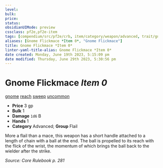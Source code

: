 ```yaml
---
level:
bulk:
price:
status:
obsidianUIMode: preview
cssclass: pf2e,pf2e-item
tags: [compendium/src/pf2e/crb, item/category/weapon/advanced, trait/gnome, trait/reach, trait/sweep, trait/uncommon]
aliases: [Gnome Flickmace *Item 0*, "Gnome Flickmace"]
title: Gnome Flickmace *Item 0*
linter-yaml-title-alias: Gnome Flickmace *Item 0*
date created: Monday, June 19th 2023, 5:15:09 pm
date modified: Thursday, June 29th 2023, 5:30:56 pm
---
```


# Gnome Flickmace *Item 0*

[gnome](rules/traits/gnome.md) [reach](rules/traits/reach.md) [sweep](rules/traits/sweep.md) [uncommon](rules/traits/uncommon.md)  

- **Price** 3 gp
- **Bulk** 1
- **Damage** `1d6` B
- **Hands** 1
- **Category** Advanced; **Group** Flail

More a flail than a mace, this weapon has a short handle attached to a length of chain with a ball at the end. The ball is propelled to its reach with the flick of the wrist, the momentum of which brings the ball back to the wielder after the strike.

*Source: Core Rulebook p. 281*

